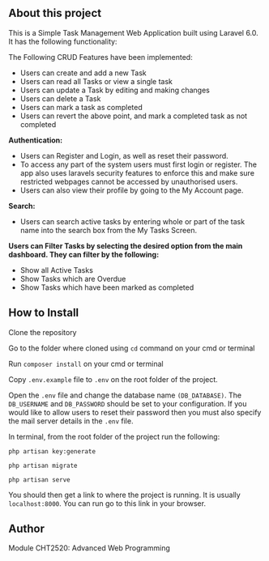 ## About this project
This is a Simple Task Management Web Application built using Laravel 6.0. It has the following functionality:

The Following CRUD Features have been implemented:

- Users can create and add a new Task
- Users can read all Tasks or view a single task
- Users can update a Task by editing and making changes
- Users can delete a Task
- Users can mark a task as completed
- Users can revert the above point, and mark a completed task as not completed

**Authentication:**
- Users can Register and Login, as well as reset their password.
- To access any part of the system users must first login or register. The app also uses laravels security features to enforce this and make sure restricted webpages cannot be accessed by unauthorised users.
- Users can also view their profile by going to the My Account page.

**Search:**
- Users can search active tasks by entering whole or part of the task name into the search box from the My Tasks Screen.

**Users can Filter Tasks by selecting the desired option from the main dashboard. They can filter by the following:**
- Show all Active Tasks
- Show Tasks which are Overdue
- Show Tasks which have been marked as completed

## How to Install
Clone the repository

Go to the folder where cloned using `cd` command on your cmd or terminal

Run `composer install` on your cmd or terminal

Copy `.env.example` file to `.env` on the root folder of the project.

Open the `.env` file and change the database name `(DB_DATABASE)`. 
The `DB_USERNAME` and `DB_PASSWORD` should be set to your configuration.
If you would like to allow users to reset their password then you must also specify the mail server details in the `.env` file.

In terminal, from the root folder of the project run the following:

`php artisan key:generate`

`php artisan migrate`

`php artisan serve`

You should then get a link to where the project is running. It is usually `localhost:8000`. 
You can run go to this link in your browser. 

## Author

Module CHT2520: Advanced Web Programming

